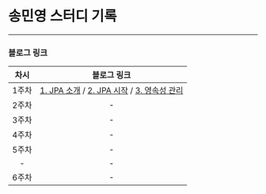 # 송민영 스터디 기록

---

### 블로그 링크
| 차시 |                                                                                                                                                                            블로그 링크                                                                                                                                                                            |
| :--: |:------------------------------------------------------------------------------------------------------------------------------------------------------------------------------------------------------------------------------------------------------------------------------------------------------------------------------------------------------------:|
| 1주차 | [1. JPA 소개](https://hse06028.tistory.com/entry/%EC%9E%90%EB%B0%94-ORM-%ED%91%9C%EC%A4%80-JPA-%ED%94%84%EB%A1%9C%EA%B7%B8%EB%9E%98%EB%B0%8D-1-JPA-%EC%86%8C%EA%B0%9C) /  [2. JPA 시작](https://hse06028.tistory.com/entry/%EC%9E%90%EB%B0%94-ORM-%ED%91%9C%EC%A4%80-JPA-%ED%94%84%EB%A1%9C%EA%B7%B8%EB%9E%98%EB%B0%8D-2-JPA-%EC%8B%9C%EC%9E%91) / [3. 영속성 관리](https://hse06028.tistory.com/entry/%EC%9E%90%EB%B0%94-ORM-%ED%91%9C%EC%A4%80-JPA-%ED%94%84%EB%A1%9C%EA%B7%B8%EB%9E%98%EB%B0%8D-3-%EC%98%81%EC%86%8D%EC%84%B1-%EA%B4%80%EB%A6%AC) | 
| 2주차 |                                                                                                                                                                              -                                                                                                                                                                               |
| 3주차 |                                                                                                                                                                              -                                                                                                                                                                               |
| 4주차 |                                                                                                                                                                              -                                                                                                                                                                               |
| 5주차 |                                                                                                                                                                              -                                                                                                                                                                               |
| - |                                                                                                                                                                              -                                                                                                                                                                               |
| 6주차 |                                                                                                                                                                              -                                                                                                                                                                               |